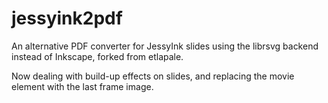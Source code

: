 # jessyink2pdf
An alternative PDF converter for JessyInk slides using the librsvg backend instead of Inkscape, forked from etlapale.

Now dealing with build-up effects on slides, and replacing the movie element with the last frame image.

